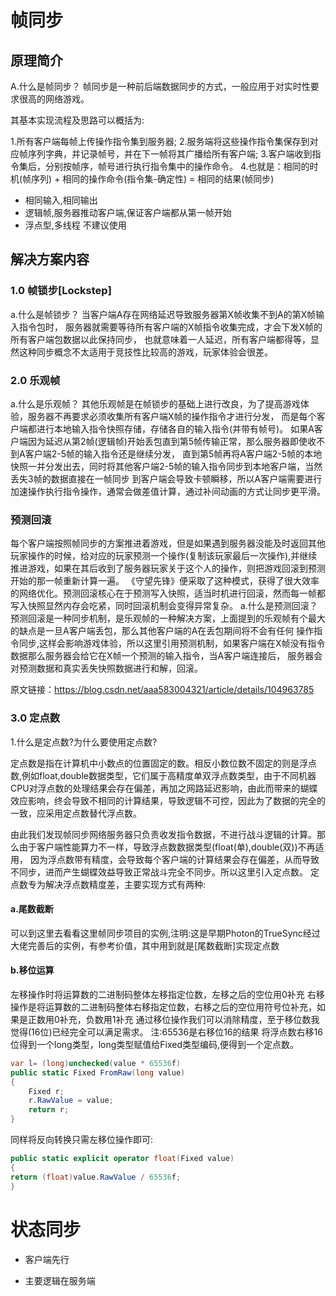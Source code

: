 # 帧同步

## 原理简介

A.什么是帧同步？
帧同步是一种前后端数据同步的方式，一般应用于对实时性要求很高的网络游戏。

其基本实现流程及思路可以概括为:

1.所有客户端每帧上传操作指令集到服务器;
2.服务端将这些操作指令集保存到对应帧序列字典，并记录帧号，并在下一帧将其广播给所有客户端;
3.客户端收到指令集后，分别按帧序，帧号进行执行指令集中的操作命令。
4.也就是：相同的时机(帧序列) + 相同的操作命令(指令集-确定性) = 相同的结果(帧同步)

- 相同输入,相同输出
- 逻辑帧,服务器推动客户端,保证客户端都从第一帧开始
- 浮点型,多线程 不建议使用

## **解决方案内容**

### 1.0 帧锁步[Lockstep]

a.什么是帧锁步？
当客户端A存在网络延迟导致服务器第X帧收集不到A的第X帧输入指令包时，
服务器就需要等待所有客户端的X帧指令收集完成，才会下发X帧的所有客户端包数据以此保持同步，
也就意味着一人延迟，所有客户端都得等，显然这种同步概念不太适用于竞技性比较高的游戏，玩家体验会很差。

### 2.0 乐观帧

a.什么是乐观帧？
其他乐观帧是在帧锁步的基础上进行改良，为了提高游戏体验，服务器不再要求必须收集所有客户端X帧的操作指令才进行分发，
而是每个客户端都进行本地输入指令快照存储，存储各自的输入指令(并带有帧号)。
如果A客户端因为延迟从第2帧(逻辑帧)开始丢包直到第5帧传输正常，那么服务器即使收不到A客户端2-5帧的输入指令还是继续分发，
直到第5帧再将A客户端2-5帧的本地快照一并分发出去，同时将其他客户端2-5帧的输入指令同步到本地客户端，当然丢失3帧的数据直接在一帧同步
到客户端会导致卡顿瞬移，所以A客户端需要进行加速操作执行指令操作，通常会做差值计算，通过补间动画的方式让同步更平滑。

### 预测回滚

每个客户端按照帧同步的方案推进着游戏，但是如果遇到服务器没能及时返回其他玩家操作的时候，给对应的玩家预测一个操作(复制该玩家最后一次操作),并继续推进游戏，如果在其后收到了服务器玩家关于这个人的操作，则把游戏回滚到预测开始的那一帧重新计算一遍。
《守望先锋》便采取了这种模式，获得了很大效率的网络优化。预测回滚核心在于预测写入快照，适当时机进行回滚，然而每一帧都写入快照显然内存会吃紧，同时回滚机制会变得异常复杂。
a.什么是预测回滚？
预测回滚是一种同步机制，是乐观帧的一种解决方案，上面提到的乐观帧有个最大的缺点是一旦A客户端丢包，那么其他客户端的A在丢包期间将不会有任何
操作指令同步,这样会影响游戏体验，所以这里引用预测机制，如果客户端在X帧没有指令数据那么服务器会给它在X帧一个预测的输入指令，当A客户端连接后，
服务器会对预测数据和真实丢失快照数据进行和解，回滚。


原文链接：https://blog.csdn.net/aaa583004321/article/details/104963785

### 3.0 定点数

1.什么是定点数?为什么要使用定点数?

定点数是指在计算机中小数点的位置固定的数。相反小数位数不固定的则是浮点数,例如float,double数据类型，它们属于高精度单双浮点数类型，由于不同机器CPU对浮点数的处理结果会存在偏差，再加之网路延迟影响，由此而带来的蝴蝶效应影响，终会导致不相同的计算结果，导致逻辑不可控，因此为了数据的完全的一致，应采用定点数替代浮点数。

由此我们发现帧同步网络服务器只负责收发指令数据，不进行战斗逻辑的计算。那么由于客户端性能算力不一样，导致浮点数数据类型(float(单),double(双))不再适用，
因为浮点数带有精度，会导致每个客户端的计算结果会存在偏差，从而导致不同步，进而产生蝴蝶效益导致正常战斗完全不同步。所以这里引入定点数。
定点数专为解决浮点数精度差，主要实现方式有两种:

#### a.尾数截断

可以到这里去看看这里帧同步项目的实例,注明:这是早期Photon的TrueSync经过大佬完善后的实例，有参考价值，其中用到就是[尾数截断]实现定点数

#### b.移位运算


左移操作时将运算数的二进制码整体左移指定位数，左移之后的空位用0补充
右移操作是将运算数的二进制码整体右移指定位数，右移之后的空位用符号位补充，如果是正数用0补充，负数用1补充
通过移位操作我们可以消除精度，至于移位数我觉得(16位)已经完全可以满足需求。
注:65536是右移位16的结果
将浮点数右移16位得到一个long类型，long类型赋值给Fixed类型编码,便得到一个定点数。

```cs
var l= (long)unchecked(value * 65536f)
public static Fixed FromRaw(long value)
{
    Fixed r;
    r.RawValue = value;
    return r;
}
```

同样将反向转换只需左移位操作即可:

```cs
public static explicit operator float(Fixed value)
{
return (float)value.RawValue / 65536f;
}
```



# 状态同步

- 客户端先行

- 主要逻辑在服务端

  

